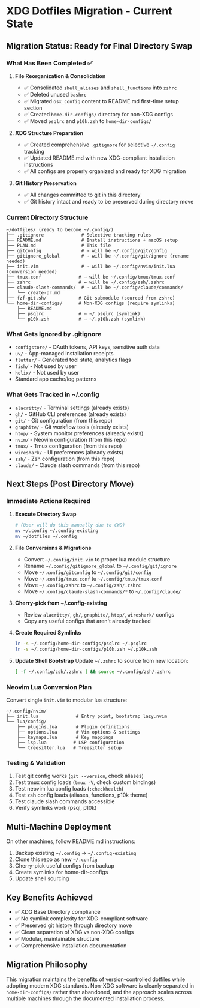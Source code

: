 # XDG Dotfiles Migration - Current State

## Migration Status: Ready for Final Directory Swap

### What Has Been Completed ✅

1. **File Reorganization & Consolidation**
   - ✅ Consolidated `shell_aliases` and `shell_functions` into `zshrc`
   - ✅ Deleted unused `bashrc`
   - ✅ Migrated `osx_config` content to README.md first-time setup section
   - ✅ Created `home-dir-configs/` directory for non-XDG configs
   - ✅ Moved `psqlrc` and `p10k.zsh` to `home-dir-configs/`

2. **XDG Structure Preparation**  
   - ✅ Created comprehensive `.gitignore` for selective `~/.config` tracking
   - ✅ Updated README.md with new XDG-compliant installation instructions
   - ✅ All configs are properly organized and ready for XDG migration

3. **Git History Preservation**
   - ✅ All changes committed to git in this directory
   - ✅ Git history intact and ready to be preserved during directory move

### Current Directory Structure

```
~/dotfiles/ (ready to become ~/.config/)
├── .gitignore              # Selective tracking rules
├── README.md               # Install instructions + macOS setup  
├── PLAN.md                 # This file
├── gitconfig               # → will be ~/.config/git/config
├── gitignore_global        # → will be ~/.config/git/ignore (rename needed)
├── init.vim                # → will be ~/.config/nvim/init.lua (conversion needed)
├── tmux.conf              # → will be ~/.config/tmux/tmux.conf  
├── zshrc                  # → will be ~/.config/zsh/.zshrc
├── claude-slash-commands/  # → will be ~/.config/claude/commands/
│   └── create-pr.md
├── fzf-git.sh/            # Git submodule (sourced from zshrc)
└── home-dir-configs/      # Non-XDG configs (require symlinks)
    ├── README.md
    ├── psqlrc             # → ~/.psqlrc (symlink)
    └── p10k.zsh           # → ~/.p10k.zsh (symlink)
```

### What Gets Ignored by .gitignore

- `configstore/` - OAuth tokens, API keys, sensitive auth data
- `uv/` - App-managed installation receipts  
- `flutter/` - Generated tool state, analytics flags
- `fish/` - Not used by user
- `helix/` - Not used by user
- Standard app cache/log patterns

### What Gets Tracked in ~/.config

- `alacritty/` - Terminal settings (already exists)
- `gh/` - GitHub CLI preferences (already exists)
- `git/` - Git configuration (from this repo)
- `graphite/` - Git workflow tools (already exists)  
- `htop/` - System monitor preferences (already exists)
- `nvim/` - Neovim configuration (from this repo)
- `tmux/` - Tmux configuration (from this repo)
- `wireshark/` - UI preferences (already exists)
- `zsh/` - Zsh configuration (from this repo)
- `claude/` - Claude slash commands (from this repo)

## Next Steps (Post Directory Move)

### Immediate Actions Required

1. **Execute Directory Swap**
   ```bash
   # (User will do this manually due to CWD)
   mv ~/.config ~/.config-existing
   mv ~/dotfiles ~/.config
   ```

2. **File Conversions & Migrations**
   - Convert `~/.config/init.vim` to proper lua module structure
   - Rename `~/.config/gitignore_global` to `~/.config/git/ignore`
   - Move `~/.config/gitconfig` to `~/.config/git/config`
   - Move `~/.config/tmux.conf` to `~/.config/tmux/tmux.conf`
   - Move `~/.config/zshrc` to `~/.config/zsh/.zshrc`
   - Move `~/.config/claude-slash-commands/*` to `~/.config/claude/`

3. **Cherry-pick from ~/.config-existing**
   - Review `alacritty/`, `gh/`, `graphite/`, `htop/`, `wireshark/` configs
   - Copy any useful configs that aren't already tracked

4. **Create Required Symlinks**
   ```bash
   ln -s ~/.config/home-dir-configs/psqlrc ~/.psqlrc
   ln -s ~/.config/home-dir-configs/p10k.zsh ~/.p10k.zsh
   ```

5. **Update Shell Bootstrap**
   Update `~/.zshrc` to source from new location:
   ```bash
   [ -f ~/.config/zsh/.zshrc ] && source ~/.config/zsh/.zshrc
   ```

### Neovim Lua Conversion Plan

Convert single `init.vim` to modular lua structure:
```
~/.config/nvim/
├── init.lua              # Entry point, bootstrap lazy.nvim
└── lua/config/
    ├── plugins.lua       # Plugin definitions  
    ├── options.lua       # Vim options & settings
    ├── keymaps.lua       # Key mappings
    ├── lsp.lua          # LSP configuration
    └── treesitter.lua   # Treesitter setup
```

### Testing & Validation

1. Test git config works (`git --version`, check aliases)
2. Test tmux config loads (`tmux -V`, check custom bindings)
3. Test neovim lua config loads (`:checkhealth`)
4. Test zsh config loads (aliases, functions, p10k theme)
5. Test claude slash commands accessible
6. Verify symlinks work (psql, p10k)

## Multi-Machine Deployment

On other machines, follow README.md instructions:
1. Backup existing `~/.config` → `~/.config-existing`
2. Clone this repo as new `~/.config`
3. Cherry-pick useful configs from backup
4. Create symlinks for home-dir-configs
5. Update shell sourcing

## Key Benefits Achieved

- ✅ XDG Base Directory compliance
- ✅ No symlink complexity for XDG-compliant software
- ✅ Preserved git history through directory move
- ✅ Clean separation of XDG vs non-XDG configs
- ✅ Modular, maintainable structure
- ✅ Comprehensive installation documentation

## Migration Philosophy

This migration maintains the benefits of version-controlled dotfiles while adopting modern XDG standards. Non-XDG software is cleanly separated in `home-dir-configs/` rather than abandoned, and the approach scales across multiple machines through the documented installation process.